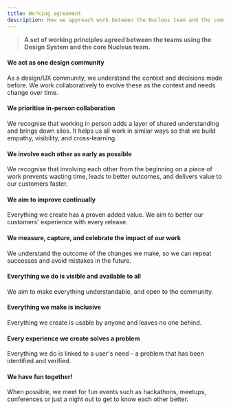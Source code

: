 ```yaml
---
title: Working agreement
description: How we approach work between the Nucleus team and the community
---
```


> **A set of working principles agreed between the teams using the Design System and the core Nucleus team.**

#### We act as one design community
As a design/UX community, we understand the context and decisions made before. We work collaboratively to evolve these as the context and needs change over time.

#### We prioritise in-person collaboration
We recognise that working in person adds a layer of shared understanding and brings down silos. It helps us all work in similar ways so that we build empathy, visibility, and cross-learning.

#### We involve each other as early as possible
We recognise that involving each other from the beginning on a piece of work prevents wasting time, leads to better outcomes, and delivers value to our customers faster.

#### We aim to improve continually
Everything we create has a proven added value. We aim to better our customers' experience with every release.

#### We measure, capture, and celebrate the impact of our work
We understand the outcome of the changes we make, so we can repeat successes and avoid mistakes in the future.

#### Everything we do is visible and available to all
We aim to make everything understandable, and open to the community.

#### Everything we make is inclusive
Everything we create is usable by anyone and leaves no one behind.

#### Every experience we create solves a problem
Everything we do is linked to a user's need – a problem that has been identified and verified.

#### We have fun together!
When possible, we meet for fun events such as hackathons, meetups, conferences or just a night out to get to know each other better.
